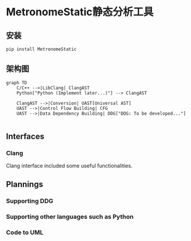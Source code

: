 # MetronomeStatic静态分析工具

## 安装

```bash
pip install MetronomeStatic
```

## 架构图

```mermaid
graph TD
    C/C++ -->|LibClang| ClangAST
    Python["Python (Implement later...)"] --> ClangAST

    ClangAST -->|Conversion| UAST[Universal AST]
    UAST -->|Control Flow Building| CFG
    UAST -->|Data Dependency Building| DDG["DDG: To be developed..."]
    
```

## Interfaces

### Clang

Clang interface included some useful functionalities.

## Plannings

### Supporting DDG

### Supporting other languages such as Python

### Code to UML
